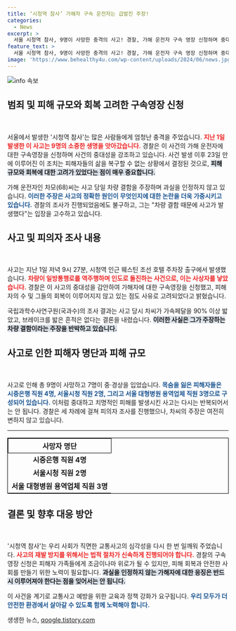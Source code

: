 ```yaml
---
title: ‘시청역 참사’ 가해자 구속 운전자는 급발진 주장!
categories:
  - News
excerpt: >
  서울 시청역 참사, 9명이 사망한 충격의 사고! 경찰, 가해 운전자 구속 영장 신청하며 중대한 범죄 인정. 차량 결함 주장에도 불구, 과실 책임 고리 끈질기다! 사건의 전말을 놓치지 마세요.
feature_text: >
  서울 시청역 참사, 9명이 사망한 충격의 사고! 경찰, 가해 운전자 구속 영장 신청하며 중대한 범죄 인정. 차량 결함 주장에도 불구, 과실 책임 고리 끈질기다! 사건의 전말을 놓치지 마세요.
image: 'https://www.behealthy4u.com/wp-content/uploads/2024/06/news.jpg'
---
```


<p><img src="https://www.behealthy4u.com/wp-content/uploads/2024/06/news.jpg" alt="info 속보" /></p>

<h2 data-ke-size="size26">범죄 및 피해 규모와 회복 고려한 구속영장 신청</h2>

<p data-ke-size="size16">&nbsp;</p> 

<p>서울에서 발생한 '시청역 참사'는 많은 사람들에게 엄청난 충격을 주었습니다. <b><span style="color: #ee2323;">지난 1일 발생한 이 사고는 9명의 소중한 생명을 앗아갔습니다.</span></b> 경찰은 이 사건의 가해 운전자에 대한 구속영장을 신청하며 사건의 중대성을 강조하고 있습니다. 사건 발생 이후 23일 만에 이루어진 이 조치는 피해자들의 삶을 복구할 수 없는 상황에서 결정된 것으로, <b><span style="background-color: #21538527;">피해 규모와 회복에 대한 고려가 있었다는 점이 매우 중요합니다.</span></b></p>

<p>가해 운전자인 차모(68)씨는 사고 당일 차량 결함을 주장하며 과실을 인정하지 않고 있습니다. <b><span style="color: #1a5490;">이러한 주장은 사고의 정확한 원인이 무엇인지에 대한 논란을 더욱 가중시키고 있습니다.</span></b> 경찰의 조사가 진행되었음에도 불구하고, 그는 "차량 결함 때문에 사고가 발생했다"는 입장을 고수하고 있습니다.</p>

<h2 data-ke-size="size26">사고 및 피의자 조사 내용</h2>

<p data-ke-size="size16">&nbsp;</p> 

<p>사고는 지난 1일 저녁 9시 27분, 시청역 인근 웨스틴 조선 호텔 주차장 출구에서 발생했습니다. <b><span style="color: #ee2323;">차량이 일방통행로를 역주행하며 인도로 돌진하는 사건으로, 이는 사상자를 낳았습니다.</span></b> 경찰은 이 사고의 중대성을 감안하여 가해자에 대한 구속영장을 신청했고, 피해자의 수 및 그들의 회복이 이루어지지 않고 있는 점도 사유로 고려되었다고 밝혔습니다.</p>

<p>국립과학수사연구원(국과수)의 조사 결과는 사고 당시 차씨가 가속페달을 90% 이상 밟았고, 브레이크를 밟은 흔적은 없다는 결론을 내렸습니다. <b><span style="background-color: #21538527;">이러한 사실은 그가 주장하는 차량 결함이라는 주장을 반박하고 있습니다.</span></b></p>

<h2 data-ke-size="size26">사고로 인한 피해자 명단과 피해 규모</h2>

<p data-ke-size="size16">&nbsp;</p> 

<p>사고로 인해 총 9명이 사망하고 7명이 중·경상을 입었습니다. <b><span style="color: #1a5490;">목숨을 잃은 피해자들은 시중은행 직원 4명, 서울시청 직원 2명, 그리고 서울 대형병원 용역업체 직원 3명으로 구성되어 있습니다.</span></b> 이처럼 중대하고 치명적인 피해를 발생시킨 사고는 다시는 반복되어서는 안 됩니다. 경찰은 세 차례에 걸쳐 피의자 조사를 진행했으나, 차씨의 주장은 여전히 변하지 않고 있습니다. </p>

<hr>

<table style="width:100%; border:solid 1px black; border-collapse:collapse;">
  <tr>
    <th style="border:solid 1px black; text-align:center;">사망자 명단</th>
  </tr>
  <tr>
    <td style="text-align: center; height: 17px;"><b>시중은행 직원 4명</b></td>
  </tr>
  <tr>
    <td style="text-align: center; height: 17px;"><b>서울시청 직원 2명</b></td>
  </tr>
  <tr>
    <td style="text-align: center; height: 17px;"><b>서울 대형병원 용역업체 직원 3명</b></td>
  </tr>
</table>

<h2 data-ke-size="size26">결론 및 향후 대응 방안</h2>

<p data-ke-size="size16">&nbsp;</p> 

<p>'시청역 참사'는 우리 사회가 직면한 교통사고의 심각성을 다시 한 번 일깨워 주었습니다. <b><span style="color: #ee2323;">사고의 재발 방지를 위해서는 법적 절차가 신속하게 진행되어야 합니다.</span></b> 경찰의 구속영장 신청은 피해자 가족들에게 조금이나마 위로가 될 수 있지만, 피해 회복과 안전한 사회를 만들기 위한 노력이 필요합니다. <b><span style="background-color: #21538527;">과실을 인정하지 않는 가해자에 대한 응징은 반드시 이루어져야 한다는 점을 잊어서는 안 됩니다.</span></b></p>

<p>이 사건을 계기로 교통사고 예방을 위한 교육과 정책 강화가 요구됩니다. <b><span style="color: #1a5490;">우리 모두가 더 안전한 환경에서 살아갈 수 있도록 함께 노력해야 합니다.</span></b></p>
생생한 뉴스, <a href="https://qoogle.tistory.com" rel="dofollow">qoogle.tistory.com</a>


